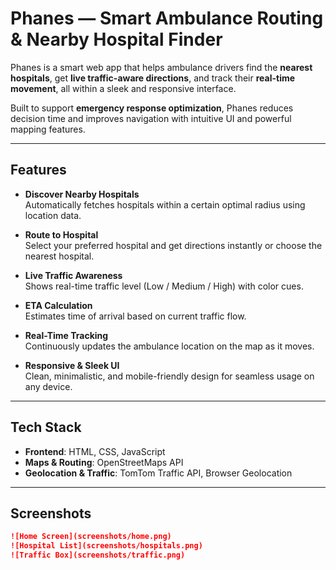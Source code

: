 # Phanes — Smart Ambulance Routing & Nearby Hospital Finder

Phanes is a smart web app that helps ambulance drivers find the **nearest hospitals**, get **live traffic-aware directions**, and track their **real-time movement**, all within a sleek and responsive interface.

Built to support **emergency response optimization**, Phanes reduces decision time and improves navigation with intuitive UI and powerful mapping features.

---

## Features

- **Discover Nearby Hospitals**  
  Automatically fetches hospitals within a certain optimal radius using location data.

-  **Route to Hospital**  
  Select your preferred hospital and get directions instantly or choose the nearest hospital.

-  **Live Traffic Awareness**  
  Shows real-time traffic level (Low / Medium / High) with color cues.

-  **ETA Calculation**  
  Estimates time of arrival based on current traffic flow.

-  **Real-Time Tracking**  
  Continuously updates the ambulance location on the map as it moves.

-  **Responsive & Sleek UI**  
  Clean, minimalistic, and mobile-friendly design for seamless usage on any device.

---

##  Tech Stack

- **Frontend**: HTML, CSS, JavaScript  
- **Maps & Routing**: OpenStreetMaps API  
- **Geolocation & Traffic**: TomTom Traffic API, Browser Geolocation

---

##  Screenshots

```md
![Home Screen](screenshots/home.png)
![Hospital List](screenshots/hospitals.png)
![Traffic Box](screenshots/traffic.png)
